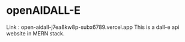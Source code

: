 # openAIDALL-E
Link : open-aidall-j7ea8kw8p-subx6789.vercel.app
This is a dall-e api website in MERN stack.

